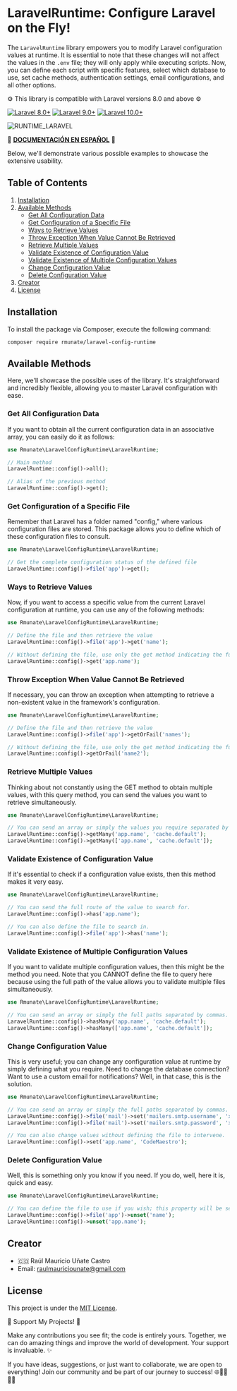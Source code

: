 # LaravelRuntime: Configure Laravel on the Fly!

The `LaravelRuntime` library empowers you to modify Laravel configuration values at runtime. It is essential to note that these changes will not affect the values in the `.env` file; they will only apply while executing scripts. Now, you can define each script with specific features, select which database to use, set cache methods, authentication settings, email configurations, and all other options.

⚙️ This library is compatible with Laravel versions 8.0 and above ⚙️

[![Laravel 8.0+](https://img.shields.io/badge/Laravel-8.0%2B-orange.svg)](https://laravel.com)
[![Laravel 9.0+](https://img.shields.io/badge/Laravel-9.0%2B-orange.svg)](https://laravel.com)
[![Laravel 10.0+](https://img.shields.io/badge/Laravel-10.0%2B-orange.svg)](https://laravel.com)

![RUNTIME_LARAVEL](https://github.com/rmunate/PHPInfoServer/assets/91748598/b3f78d8b-9f01-4c81-8d08-a0f86791c4f9)

📖 [**DOCUMENTACIÓN EN ESPAÑOL**](README_SPANISH.md) 📖

Below, we'll demonstrate various possible examples to showcase the extensive usability.

## Table of Contents

1. [Installation](#installation)
2. [Available Methods](#available-methods)
    - [Get All Configuration Data](#get-all-configuration-data)
    - [Get Configuration of a Specific File](#get-configuration-of-a-specific-file)
    - [Ways to Retrieve Values](#ways-to-retrieve-values)
    - [Throw Exception When Value Cannot Be Retrieved](#throw-exception-when-value-cannot-be-retrieved)
    - [Retrieve Multiple Values](#retrieve-multiple-values)
    - [Validate Existence of Configuration Value](#validate-existence-of-configuration-value)
    - [Validate Existence of Multiple Configuration Values](#validate-existence-of-multiple-configuration-values)
    - [Change Configuration Value](#change-configuration-value)
    - [Delete Configuration Value](#delete-configuration-value)
3. [Creator](#creator)
4. [License](#license)

## Installation

To install the package via Composer, execute the following command:

```shell
composer require rmunate/laravel-config-runtime
```

## Available Methods

Here, we'll showcase the possible uses of the library. It's straightforward and incredibly flexible, allowing you to master Laravel configuration with ease.

### Get All Configuration Data

If you want to obtain all the current configuration data in an associative array, you can easily do it as follows:

```php
use Rmunate\LaravelConfigRuntime\LaravelRuntime;

// Main method
LaravelRuntime::config()->all();

// Alias of the previous method
LaravelRuntime::config()->get();
```

### Get Configuration of a Specific File

Remember that Laravel has a folder named "config," where various configuration files are stored. This package allows you to define which of these configuration files to consult.

```php
use Rmunate\LaravelConfigRuntime\LaravelRuntime;

// Get the complete configuration status of the defined file
LaravelRuntime::config()->file('app')->get();
```

### Ways to Retrieve Values

Now, if you want to access a specific value from the current Laravel configuration at runtime, you can use any of the following methods:

```php
use Rmunate\LaravelConfigRuntime\LaravelRuntime;

// Define the file and then retrieve the value
LaravelRuntime::config()->file('app')->get('name');

// Without defining the file, use only the get method indicating the full path
LaravelRuntime::config()->get('app.name');
```

### Throw Exception When Value Cannot Be Retrieved

If necessary, you can throw an exception when attempting to retrieve a non-existent value in the framework's configuration.

```php
use Rmunate\LaravelConfigRuntime\LaravelRuntime;

// Define the file and then retrieve the value
LaravelRuntime::config()->file('app')->getOrFail('names');

// Without defining the file, use only the get method indicating the full path
LaravelRuntime::config()->getOrFail('name2');
```

### Retrieve Multiple Values

Thinking about not constantly using the GET method to obtain multiple values, with this query method, you can send the values you want to retrieve simultaneously.

```php
use Rmunate\LaravelConfigRuntime\LaravelRuntime;

// You can send an array or simply the values you require separated by commas.
LaravelRuntime::config()->getMany('app.name', 'cache.default');
LaravelRuntime::config()->getMany(['app.name', 'cache.default']);
```

### Validate Existence of Configuration Value

If it's essential to check if a configuration value exists, then this method makes it very easy.

```php
use Rmunate\LaravelConfigRuntime\LaravelRuntime;

// You can send the full route of the value to search for.
LaravelRuntime::config()->has('app.name');

// You can also define the file to search in.
LaravelRuntime::config()->file('app')->has('name');
```

### Validate Existence of Multiple Configuration Values

If you want to validate multiple configuration values, then this might be the method you need. Note that you CANNOT define the file to query here because using the full path of the value allows you to validate multiple files simultaneously.

```php
use Rmunate\LaravelConfigRuntime\LaravelRuntime;

// You can send an array or simply the full paths separated by commas.
LaravelRuntime::config()->hasMany('app.name', 'cache.default');
LaravelRuntime::config()->hasMany(['app.name', 'cache.default']);
```

### Change Configuration Value

This is very useful; you can change any configuration value at runtime by simply defining what you require. Need to change the database connection? Want to use a custom email for notifications? Well, in that case, this is the solution.

```php
use Rmunate\LaravelConfigRuntime\LaravelRuntime;

// You can send an array or simply the full paths separated by commas.
LaravelRuntime::config()->file('mail')->set('mailers.smtp.username', 'xxxx@xxxx.com');
LaravelRuntime::config()->file('mail')->set('mailers.smtp.password', 'xxxxxxx');

// You can also change values without defining the file to intervene.
LaravelRuntime::config()->set('app.name', 'CodeMaestro');
```

### Delete Configuration Value

Well, this is something only you know if you need. If you do, well, here it is, quick and easy.

```php
use Rmunate\LaravelConfigRuntime\LaravelRuntime;

// You can define the file to use if you wish; this property will be set to null while the script finishes.
LaravelRuntime::config()->file('app')->unset('name');
LaravelRuntime::config()->unset('app.name');
```

## Creator

- 🇨🇴 Raúl Mauricio Uñate Castro
- Email: raulmauriciounate@gmail.com

## License
This project is under the [MIT License](https://choosealicense.com/licenses/mit/).

🌟 Support My Projects! 🚀

Make any contributions you see fit; the code is entirely yours. Together, we can do amazing things and improve the world of development. Your support is invaluable. ✨

If you have ideas, suggestions, or just want to collaborate, we are open to everything! Join our community and be part of our journey to success! 🌐👩‍💻👨‍💻